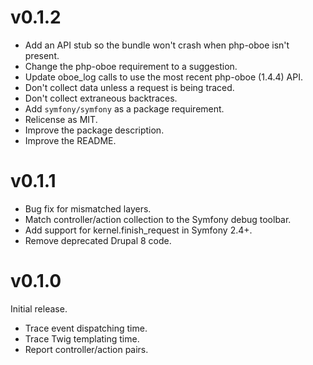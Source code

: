# v0.1.2
- Add an API stub so the bundle won't crash when php-oboe isn't present.
- Change the php-oboe requirement to a suggestion.
- Update oboe_log calls to use the most recent php-oboe (1.4.4) API.
- Don't collect data unless a request is being traced.
- Don't collect extraneous backtraces.
- Add `symfony/symfony` as a package requirement.
- Relicense as MIT.
- Improve the package description.
- Improve the README.

# v0.1.1
- Bug fix for mismatched layers.
- Match controller/action collection to the Symfony debug toolbar.
- Add support for kernel.finish_request in Symfony 2.4+.
- Remove deprecated Drupal 8 code.

# v0.1.0
Initial release.

- Trace event dispatching time.
- Trace Twig templating time.
- Report controller/action pairs.
